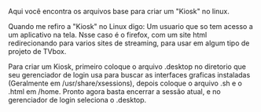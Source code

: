   Aqui você encontra os arquivos base para criar um "Kiosk" no linux.

  Quando me refiro a "Kiosk" no Linux digo: Um usuario que so tem acesso a um aplicativo na tela.
Nsse caso é o firefox, com um site html redirecionando para varios sites de streaming, para usar
em algum tipo de projeto de TVbox.

  Para criar um Kiosk, primeiro coloque o arquivo .desktop no diretorio que seu gerenciador de
login usa para buscar as interfaces graficas instaladas (Geralmente em /usr/share/xsessions),
depois coloque o arquivo .sh e o .html em /home. Pronto agora basta encerrar a sessão atual,
e no gerenciador de login seleciona o .desktop.
